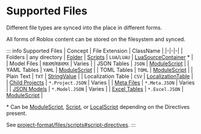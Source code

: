 # Supported Files

Different file types are synced into the place in different forms.

All forms of Roblox content can be stored on the filesystem and synced.

::: info Supported Files
| Concept | File Extension | ClassName |
|-|-|-|
| Folders | any directory | [Folder](https://create.roblox.com/docs/reference/engine/classes/Folder)
| [Scripts](/lync/project-format/files/scripts) | `LUA`/`LUAU` | [LuaSourceContainer](https://create.roblox.com/docs/reference/engine/classes/LuaSourceContainer) * |
| Model Files | `RBXM`/`RBXMX` | Varies |
| JSON Tables | `JSON` | [ModuleScript](https://create.roblox.com/docs/reference/engine/classes/ModuleScript) |
| YAML Tables | `YAML` | [ModuleScript](https://create.roblox.com/docs/reference/engine/classes/ModuleScript) |
| TOML Tables | `TOML` | [ModuleScript](https://create.roblox.com/docs/reference/engine/classes/ModuleScript) |
| Plain Text | `TXT` | [StringValue](https://create.roblox.com/docs/reference/engine/classes/StringValue) |
| Localization Table | `CSV` | [LocalizationTable](https://create.roblox.com/docs/reference/engine/classes/LocalizationTable) |
| [Child Projects](/lync/project-format/project/project-file) | `*.Project.JSON` | Varies |
| [Meta Files](/lync/project-format/files/meta-files) | `*.Meta.JSON` | Varies |
| [JSON Models](/lync/project-format/files/json-models) | `*.Model.JSON` | Varies |
| [Excel Tables](/lync/project-format/files/excel-tables) | `*.Excel.JSON` | [ModuleScript](https://create.roblox.com/docs/reference/engine/classes/ModuleScript) |

\* Can be [ModuleScript](https://create.roblox.com/docs/reference/engine/classes/ModuleScript), [Script](https://create.roblox.com/docs/reference/engine/classes/Script), or [LocalScript](https://create.roblox.com/docs/reference/engine/classes/LocalScript) depending on the Directives present.

See [project-format/files/scripts#script-directives](/lync/project-format/files/scripts#script-directives).
:::
